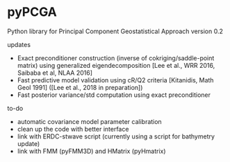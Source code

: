 # pyPCGA

Python library for Principal Component Geostatistical Approach
version 0.2

updates
- Exact preconditioner construction (inverse of cokriging/saddle-point matrix) using generalized eigendecomposition [Lee et al., WRR 2016, Saibaba et al, NLAA 2016]
- Fast predictive model validation using cR/Q2 criteria [Kitanidis, Math Geol 1991] ([Lee et al., 2018 in preparation]) 
- Fast posterior variance/std computation using exact preconditioner

to-do 
- automatic covariance model parameter calibration
- clean up the code with better interface
- link with ERDC-stwave script (currently using a script for bathymetry update) 
- link with FMM (pyFMM3D) and HMatrix (pyHmatrix)
